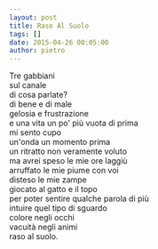 ```yaml
---
layout: post
title: Raso Al Suolo
tags: []
date: 2015-04-26 00:05:00
author: pietro
---
```

Tre gabbiani<br/>sul canale<br/>di cosa parlate?<br/>di bene e di male<br/>gelosia e frustrazione<br/>e una vita un po' più vuota di prima<br/>mi sento cupo<br/>un'onda un momento prima<br/>un ritratto non veramente voluto<br/>ma avrei speso le mie ore laggiù<br/>arruffato le mie piume con voi<br/>disteso le mie zampe<br/>giocato al gatto e il topo<br/>per poter sentire qualche parola di più<br/>intuire quel tipo di sguardo<br/>colore negli occhi<br/>vacuità negli animi<br/>raso al suolo.
